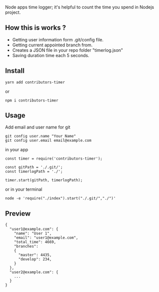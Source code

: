Node apps time logger; it's helpful to count the time you spend in Nodejs project.

## How this is works ?
- Getting user information form .git/config file.
- Getting current appointed branch from.
- Creates a JSON file in your repo folder "timerlog.json"
- Saving duration time each 5 seconds.

## Install
```
yarn add contributors-timer
```
or
```
npm i contributors-timer
```

## Usage
Add email and user name for git

    git config user.name "Your Name"
    git config user.email email@example.com

in your app

    const timer = require('contributors-timer');
    
    const gitPath = './.git/';
    const timerlogPath = './';
    
    timer.start(gitPath, timerlogPath);
    
or in your terminal
    
    node -e 'require("./index").start("./.git/","./")'

## Preview
    {
      "user1@example.com": {
        "name": "User 1",
        "email": "user1@example.com",
        "total_time": 4669,
        "branches":
        {
          "master": 4435,
          "develop": 234,
        }
      },
      "user2@example.com": {
        ...
      }
    }
